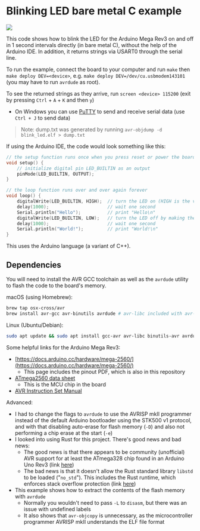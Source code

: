# Blinking LED bare metal C example

![](blinking.gif)

This code shows how to blink the LED for the Arduino Mega Rev3 on and off in 1 second intervals directly (in bare metal C), without the help of the Arduino IDE. In addition, it returns strings via USART0 through the serial line.

To run the example, connect the board to your computer and run `make` then `make deploy DEV=<device>`, e.g. `make deploy DEV=/dev/cu.usbmodem143101` (you may have to run `avrdude` as root).

To see the returned strings as they arrive, run `screen <device> 115200` (exit by pressing `Ctrl` + `A` + `K` and then `y`)

- On Windows you can use [PuTTY](https://www.putty.org) to send and receive serial data (use `Ctrl + J` to send data)

> Note: dump.txt was generated by running `avr-objdump -d blink_led.elf > dump.txt`

If using the Arduino IDE, the code would look something like this:

```cpp
// the setup function runs once when you press reset or power the board
void setup() {
    // initialize digital pin LED_BUILTIN as an output
    pinMode(LED_BUILTIN, OUTPUT);
}

// the loop function runs over and over again forever
void loop() {
    digitalWrite(LED_BUILTIN, HIGH);  // turn the LED on (HIGH is the voltage level)
    delay(1000);                      // wait one second
    Serial.println("Hello");          // print "Hello\n"
    digitalWrite(LED_BUILTIN, LOW);   // turn the LED off by making the voltage LOW
    delay(1000);                      // wait one second
    Serial.println("World!");         // print "World!\n"
}
```

This uses the Arduino language (a variant of C++).

## Dependencies

You will need to install the AVR GCC toolchain as well as the `avrdude` utility to flash the code to the board's memory.

macOS (using Homebrew):

```bash
brew tap osx-cross/avr
brew install avr-gcc avr-binutils avrdude # avr-libc included with avr-gcc
```

Linux (Ubuntu/Debian):

```bash
sudo apt update && sudo apt install gcc-avr avr-libc binutils-avr avrdude
```

Some helpful links for the Arduino Mega Rev3:

- [https://docs.arduino.cc/hardware/mega-2560/](https://docs.arduino.cc/hardware/mega-2560/)
    - This page includes the pinout PDF, which is also in this repository
- [ATmega2560 data sheet](https://ww1.microchip.com/downloads/aemDocuments/documents/OTH/ProductDocuments/DataSheets/ATmega640-1280-1281-2560-2561-Datasheet-DS40002211A.pdf)
    - This is the MCU chip in the board
- [AVR Instruction Set Manual](https://ww1.microchip.com/downloads/en/DeviceDoc/AVR-InstructionSet-Manual-DS40002198.pdf)

Advanced:

- I had to change the flags to `avrdude` to use the AVRISP mkII programmer instead of the default Arduino bootloader using the STK500 v1 protocol, and with that disabling auto-erase for flash memory (`-D`) and also not performing a chip erase at the start (`-e`)
- I looked into using Rust for this project. There's good news and bad news:
    - The good news is that there appears to be community (unofficial) AVR support for at least the ATmega328 chip found in an Arduino Uno Rev3 (link [here](https://doc.rust-lang.org/nightly/rustc/platform-support.html#tier-3))
    - The bad news is that it doesn't allow the Rust standard library `libstd` to be loaded ("`no_std`"). This includes the Rust runtime, which enforces stack overflow protection (link [here](https://docs.rust-embedded.org/book/intro/no-std.html#the-libstd-runtime))
- This example shows how to extract the contents of the flash memory with `avrdude`
    - Normally you wouldn't need to pass `-L` to `disasm`, but there was an issue with undefined labels
    - It also shows that `avr-objcopy` is unnecessary, as the microcontroller programmer AVRISP mkII understands the ELF file format
